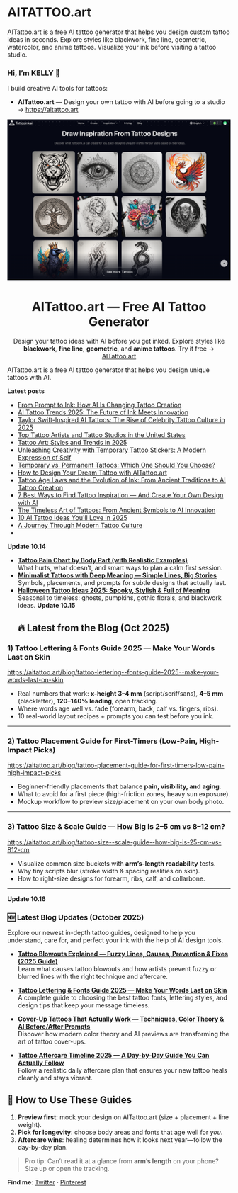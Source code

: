 # AITATTOO.art
AITattoo.art is a free AI tattoo generator that helps you design custom tattoo ideas in seconds. Explore styles like blackwork, fine line, geometric, watercolor, and anime tattoos. Visualize your ink before visiting a tattoo studio.
### Hi, I’m KELLY 👋

I build creative AI tools for tattoos:

- **AITattoo.art** — Design your own tattoo with AI before going to a studio → https://aitattoo.art  
<p align="center">
  <a href="https://aitattoo.art">
    <img src="https://raw.githubusercontent.com/AItool-kellytt/AITATTOO.art/main/homepage2.png" 
         alt="AITattoo.art Homepage Preview" 
         width="700"/>
  </a>
</p>

<h1 align="center">AITattoo.art — Free AI Tattoo Generator</h1>

<p align="center">
  Design your tattoo ideas with AI before you get inked. 
  Explore styles like <b>blackwork</b>, <b>fine line</b>, <b>geometric</b>, and <b>anime tattoos</b>. 
  Try it free → <a href="https://aitattoo.art">AITattoo.art</a>
</p>

AITattoo.art is a free AI tattoo generator that helps you design unique tattoos with AI.

**Latest posts**
- [From Prompt to Ink: How AI Is Changing Tattoo Creation](https://aitattoo.art/blog/from-prompt-to-ink-how-ai-is-changing-tattoo-creation)
- [AI Tattoo Trends 2025: The Future of Ink Meets Innovation](https://aitattoo.art/blog/ai-tattoo-trends-2025-the-future-of-ink-meets-innovation)
- [Taylor Swift-Inspired AI Tattoos: The Rise of Celebrity Tattoo Culture in 2025](https://aitattoo.art/blog/taylor-swift-inspired-ai-tattoos-the-rise-of-celebrity-tattoo-culture-in-2025)
- [Top Tattoo Artists and Tattoo Studios in the United States](https://aitattoo.art/blog/top-tattoo-artists-and-tattoo-studios-in-the-united-states)
- [Tattoo Art: Styles and Trends in 2025](https://aitattoo.art/blog/tattoo-art-styles-and-trends-in-2025)
- [Unleashing Creativity with Temporary Tattoo Stickers: A Modern Expression of Self](https://aitattoo.art/blog/unleashing-creativity-with-temporary-tattoo-stickers-a-modern-expression-of-self)
- [Temporary vs. Permanent Tattoos: Which One Should You Choose?](https://aitattoo.art/blog/temporary-vs-permanent-tattoos-which-one-should-you-choose)
- [How to Design Your Dream Tattoo with AITattoo.art](https://aitattoo.art/blog/how-to-design-your-dream-tattoo-with-aitattooart)
- [Tattoo Age Laws and the Evolution of Ink: From Ancient Traditions to AI Tattoo Creation](https://aitattoo.art/blog/tattoo-age-laws-and-the-evolution-of-ink-from-ancient-traditions-to-ai-tattoo-creation)
- [7 Best Ways to Find Tattoo Inspiration — And Create Your Own Design with AI](https://aitattoo.art/blog/7-best-ways-to-find-tattoo-inspiration--and-create-your-own-design-with-ai)
- [The Timeless Art of Tattoos: From Ancient Symbols to AI Innovation](https://aitattoo.art/blog/the-timeless-art-of-tattoos-from-ancient-symbols-to-ai-innovation)
- [10 AI Tattoo Ideas You'll Love in 2025](https://aitattoo.art/blog/10-ai-tattoo-ideas-youll-love-in-2025)
- [A Journey Through Modern Tattoo Culture](https://aitattoo.art/blog/a-journey-through-modern-tattoo-culture)
-
**Update 10.14**
- **[Tattoo Pain Chart by Body Part (with Realistic Examples)](https://aitattoo.art/blog/tattoo-pain-chart-by-body-part-with-realistic-examples)**  
  What hurts, what doesn’t, and smart ways to plan a calm first session.
- **[Minimalist Tattoos with Deep Meaning — Simple Lines, Big Stories](https://aitattoo.art/blog/minimalist-tattoos-with-deep-meaning--simple-lines-big-stories)**  
  Symbols, placements, and prompts for subtle designs that actually last.
- **[Halloween Tattoo Ideas 2025: Spooky, Stylish & Full of Meaning](https://aitattoo.art/blog/halloween-tattoo-ideas-2025-spooky-stylish--full-of-meaning)**  
  Seasonal to timeless: ghosts, pumpkins, gothic florals, and blackwork ideas.
**Update 10.15**
  ## 🔥 Latest from the Blog (Oct 2025)

### 1) Tattoo Lettering & Fonts Guide 2025 — Make Your Words Last on Skin  
https://aitattoo.art/blog/tattoo-lettering--fonts-guide-2025--make-your-words-last-on-skin  
- Real numbers that work: **x-height 3–4 mm** (script/serif/sans), **4–5 mm** (blackletter), **120–140% leading**, open tracking.  
- Where words age well vs. fade (forearm, back, calf vs. fingers, ribs).  
- 10 real-world layout recipes + prompts you can test before you ink.

---

### 2) Tattoo Placement Guide for First-Timers (Low-Pain, High-Impact Picks)  
https://aitattoo.art/blog/tattoo-placement-guide-for-first-timers-low-pain-high-impact-picks  
- Beginner-friendly placements that balance **pain, visibility, and aging**.  
- What to avoid for a first piece (high-friction zones, heavy sun exposure).  
- Mockup workflow to preview size/placement on your own body photo.

---

### 3) Tattoo Size & Scale Guide — How Big Is 2–5 cm vs 8–12 cm?  
https://aitattoo.art/blog/tattoo-size--scale-guide--how-big-is-25-cm-vs-812-cm  
- Visualize common size buckets with **arm’s-length readability** tests.  
- Why tiny scripts blur (stroke width & spacing realities on skin).  
- How to right-size designs for forearm, ribs, calf, and collarbone.

---
**Update 10.16**
### 🆕 Latest Blog Updates (October 2025)

Explore our newest in-depth tattoo guides, designed to help you understand, care for, and perfect your ink with the help of AI design tools.  

- [**Tattoo Blowouts Explained — Fuzzy Lines, Causes, Prevention & Fixes (2025 Guide)**](https://aitattoo.art/blog/tattoo-blowouts-explained--fuzzy-lines-causes-prevention--fixes-2025-guide)  
  Learn what causes tattoo blowouts and how artists prevent fuzzy or blurred lines with the right technique and aftercare.  

- [**Tattoo Lettering & Fonts Guide 2025 — Make Your Words Last on Skin**](https://aitattoo.art/blog/tattoo-lettering--fonts-guide-2025--make-your-words-last-on-skin)  
  A complete guide to choosing the best tattoo fonts, lettering styles, and design tips that keep your message timeless.  

- [**Cover-Up Tattoos That Actually Work — Techniques, Color Theory & AI Before/After Prompts**](https://aitattoo.art/blog/cover-up-tattoos-that-actually-work--techniques-color-theory--ai-beforeafter-prompts)  
  Discover how modern color theory and AI previews are transforming the art of tattoo cover-ups.  

- [**Tattoo Aftercare Timeline 2025 — A Day-by-Day Guide You Can Actually Follow**](https://aitattoo.art/blog/tattoo-aftercare-timeline-2025--a-day-by-day-guide-you-can-actually-follow)  
  Follow a realistic daily aftercare plan that ensures your new tattoo heals cleanly and stays vibrant.  

## 🧭 How to Use These Guides
1. **Preview first**: mock your design on AITattoo.art (size + placement + line weight).  
2. **Pick for longevity**: choose body areas and fonts that age well for *you*.  
3. **Aftercare wins**: healing determines how it looks next year—follow the day-by-day plan.

> Pro tip: Can’t read it at a glance from **arm’s length** on your phone? Size up or open the tracking.


**Find me**: [Twitter](https://x.com/AITattooArt) · [Pinterest](https://pin.it/6NdatdNmR)
